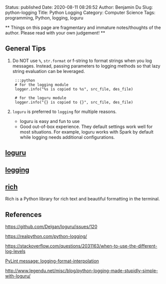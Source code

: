 Status: published
Date: 2020-08-11 08:26:52
Author: Benjamin Du
Slug: python-logging
Title: Python Logging
Category: Computer Science
Tags: programming, Python, logging, loguru

**
Things on this page are fragmentary and immature notes/thoughts of the author.
Please read with your own judgement!
**

## General Tips

1. Do NOT use `%`, `str.format` or f-string to format strings 
    when you log messages.
    Instead, 
    passing parameters to logging methods so that lazy string evaluation can be leveraged.

        :::python
        # for the logging module
        logger.info("%s is copied to %s", src_file, des_file)

        # for the loguru module
        logger.info("{} is copied to {}", src_file, des_file)

2. `loguru` is preferred to `logging` for multiple reasons.

    - loguru is easy and fun to use 
    - Good out-of-box experience. They default settings work well for most situations. 
        For example,
        loguru works with Spark by default while logging needs additional configurations.

## [loguru](http://www.legendu.net/misc/blog/python-logging-made-stupidly-simple-with-loguru/)

## [logging](http://www.legendu.net/misc/blog/python-logging-module/)

## [rich](https://github.com/willmcgugan/rich)

Rich is a Python library for rich text and beautiful formatting in the terminal.

## References

https://github.com/Delgan/loguru/issues/120

https://realpython.com/python-logging/

https://stackoverflow.com/questions/2031163/when-to-use-the-different-log-levels

[PyLint message: logging-format-interpolation](https://stackoverflow.com/questions/34619790/pylint-message-logging-format-interpolation)

http://www.legendu.net/misc/blog/python-logging-made-stupidly-simple-with-loguru/